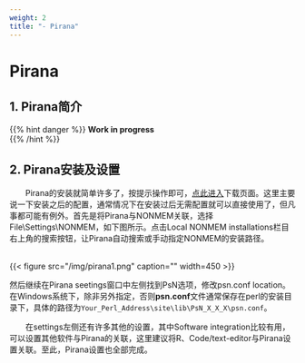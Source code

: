 ```yaml
---
weight: 2
title: "- Pirana"
---
```


<!-- <font style="font-size:2em">Pirana</font>   -->
# Pirana
## 1. Pirana简介
{{% hint danger %}}
**Work in progress**  
{{% /hint %}}

## 2. Pirana安装及设置
&emsp;&emsp;Pirana的安装就简单许多了，按提示操作即可，[点此进入](https://lp.certara.com/WFDownloadPirana.html)下载页面。这里主要说一下安装之后的配置，通常情况下在安装过后无需配置就可以直接使用了，但凡事都可能有例外。首先是将Pirana与NONMEM关联，选择File\Settings\NONMEM，如下图所示。点击Local NONMEM installations栏目右上角的搜索按钮，让Pirana自动搜索或手动指定NONMEM的安装路径。

<br />
{{< figure src="/img/pirana1.png" caption="" width=450 >}}
<br />

然后继续在Pirana seetings窗口中左侧找到PsN选项，修改psn.conf location。在Windows系统下，除非另外指定，否则**psn.conf**文件通常保存在perl的安装目录下，具体的路径为`Your_Perl_Address\site\lib\PsN_X_X_X\psn.conf`。

&emsp;&emsp;在settings左侧还有许多其他的设置，其中Software integration比较有用，可以设置其他软件与Pirana的关联，这里建议将R、Code/text-editor与Pirana设置关联。至此，Pirana设置也全部完成。




